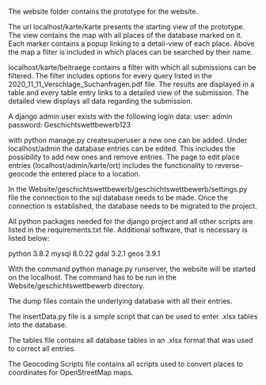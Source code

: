 The website folder contains the prototype for the website.

The url localhost/karte/karte presents the starting view of the prototype.
The view contains the map with all places of the database marked on it. Each marker contains a popup linking to a detail-view of each place. Above the map a filter is included in which places can be searched by their name.

localhost/karte/beitraege contains a filter with which all submissions can be filtered. The filter includes options for every query listed in the 2020_11_11_Verschlage_Suchanfragen.pdf file. The results are displayed in a table and every table entry links to a detailed view of the submission.
The detailed view displays all data regarding the submission.

A django admin user exists with the following login data:
  user: admin
  password: Geschichtswettbewerb123

with python manage.py createsuperuser a new one can be added.
Under localhost/admin the database entries can be edited. This includes the possibility to add new ones and remove entries.
The page to edit place entries (localhost/admin/karte/ort) includes the functionality to reverse-geocode the entered place to a location.

In the Website/geschichtswettbewerb/geschichtswettbewerb/settings.py file the connection to the sql database needs to be made. Once the connection is established, the database needs to be migrated to the project.

All python packages needed for the django project and all other scripts are listed in the requirements.txt file. Additional software, that is necessary is listed below:

python 3.8.2
mysql 8.0.22
gdal 3.2.1
geos 3.9.1

With the command python manage.py runserver, the website will be started on the localhost. The command has to be run in the Website/geschichtswettbewerb directory.

The dump files contain the underlying database with all their entries.

The insertData.py file is a simple script that can be used to enter .xlsx tables into the database.

The tables file contains all database tables in an .xlsx format that was used to correct all entries.

The Geocoding Scripts file contains all scripts used to convert places to coordinates for OpenStreetMap maps.
